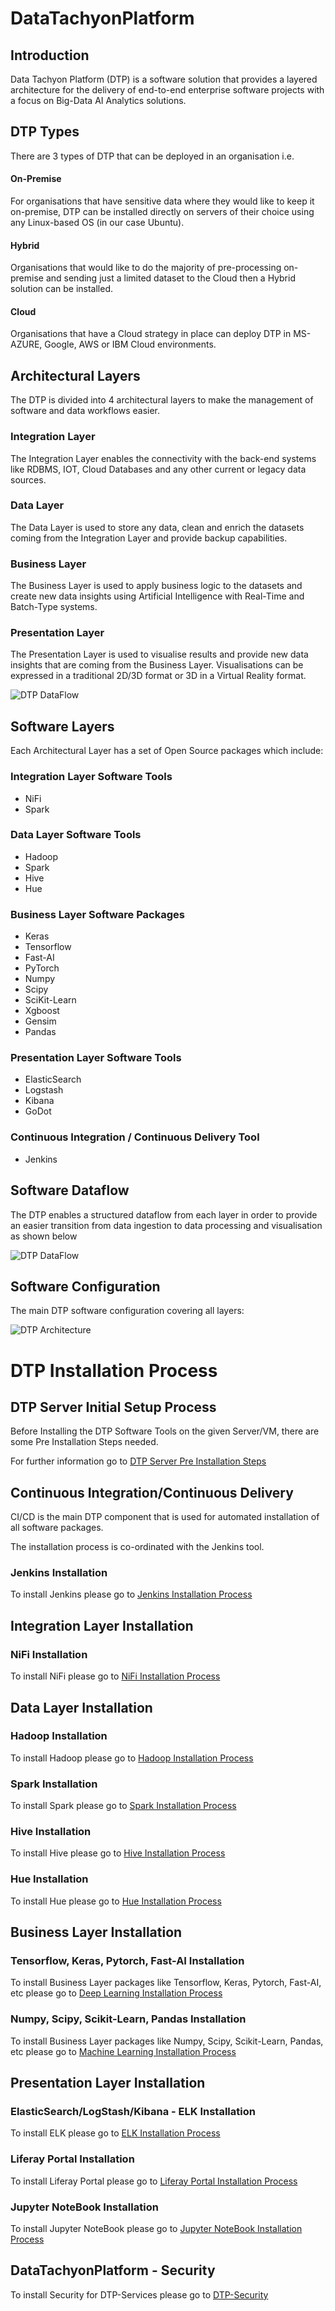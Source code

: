 # DataTachyonPlatform

## Introduction

Data Tachyon Platform (DTP) is a software solution that provides a layered architecture for the delivery of end-to-end enterprise software projects with a focus on Big-Data AI Analytics solutions.

## DTP Types

There are 3 types of DTP that can be deployed in an organisation i.e.

#### On-Premise

For organisations that have sensitive data where they would like to keep it on-premise, DTP can be installed directly on servers of their choice using any Linux-based OS (in our case Ubuntu).

#### Hybrid

Organisations that would like to do the majority of pre-processing on-premise and sending just a limited dataset to the Cloud then a Hybrid solution can be installed.

#### Cloud

Organisations that have a Cloud strategy in place can deploy DTP in MS-AZURE, Google, AWS or IBM Cloud environments.


## Architectural Layers

The DTP is divided into 4 architectural layers to make the management of software and data workflows easier.

### Integration Layer

The Integration Layer enables the connectivity with the back-end systems like RDBMS, IOT, Cloud Databases and any other current or legacy data sources.

### Data Layer

The Data Layer is used to store any data, clean and enrich the datasets coming from the Integration Layer and provide backup capabilities.

### Business Layer

The Business Layer is used to apply business logic to the datasets and create new data insights using Artificial Intelligence with Real-Time and Batch-Type systems.

### Presentation Layer

The Presentation Layer is used to visualise results and provide new data insights that are coming from the Business Layer.
Visualisations can be expressed in a traditional 2D/3D format or 3D in a Virtual Reality format.

![DTP DataFlow](https://github.com/dragomirdev/DataTachyonPlatform/blob/dev/documentation/dtp/DTP1.4.png)

## Software Layers

Each Architectural Layer has a set of Open Source packages which include:

### Integration Layer Software Tools

* NiFi
* Spark

### Data Layer Software Tools

* Hadoop
* Spark
* Hive
* Hue

### Business Layer Software Packages

* Keras
* Tensorflow
* Fast-AI
* PyTorch
* Numpy
* Scipy
* SciKit-Learn
* Xgboost
* Gensim
* Pandas

### Presentation Layer Software Tools

* ElasticSearch
* Logstash
* Kibana
* GoDot

### Continuous Integration / Continuous Delivery Tool

* Jenkins

## Software Dataflow

The DTP enables a structured dataflow from each layer in order to provide an easier transition from data ingestion to data processing and visualisation as shown below

![DTP DataFlow](https://github.com/dragomirdev/DataTachyonPlatform/blob/dev/documentation/dtp/DTP-1.3-DataFlow.png)

## Software Configuration

The main DTP software configuration covering all layers:

![DTP Architecture](https://github.com/dragomirdev/DataTachyonPlatform/blob/dev/documentation/dtp/DTP-1.3-Tools-Architecture.jpg)

# DTP Installation Process 

## DTP Server Initial Setup Process

Before Installing the DTP Software Tools on the given Server/VM, there are some Pre Installation Steps needed.

For further information go to [DTP Server Pre Installation Steps](/common/Readme.md)

## Continuous Integration/Continuous Delivery

CI/CD is the main DTP component that is used for automated installation of all software packages.

The installation process is co-ordinated with the Jenkins tool.

### Jenkins Installation

To install Jenkins please go to [Jenkins Installation Process](/cicd/README.md)

## Integration Layer Installation

### NiFi Installation

To install NiFi please go to [NiFi Installation Process](/integrationlayer/README.md)

## Data Layer Installation

### Hadoop Installation

To install Hadoop please go to [Hadoop Installation Process](/datalayer/hadoop/README.md)

### Spark Installation

To install Spark please go to [Spark Installation Process](/datalayer/spark/README.md)

### Hive Installation

To install Hive please go to [Hive Installation Process](/datalayer/hive/README.md)

### Hue Installation

To install Hue please go to [Hue Installation Process](/presentationlayer/README.md)

## Business Layer Installation

### Tensorflow, Keras, Pytorch, Fast-AI Installation

To install Business Layer packages like Tensorflow, Keras, Pytorch, Fast-AI, etc please go to [Deep Learning Installation Process](/businesslayer/README.md)

### Numpy, Scipy, Scikit-Learn, Pandas Installation

To install Business Layer packages like Numpy, Scipy, Scikit-Learn, Pandas, etc please go to [Machine Learning Installation Process](/businesslayer/README.md)

## Presentation Layer Installation

### ElasticSearch/LogStash/Kibana - ELK Installation

To install ELK please go to [ELK Installation Process](/presentationlayer/README.md)

### Liferay Portal Installation

To install Liferay Portal please go to [Liferay Portal Installation Process](/presentationlayer/README.md)

### Jupyter NoteBook Installation

To install Jupyter NoteBook please go to [Jupyter NoteBook Installation Process](/presentationlayer/README.md)

## DataTachyonPlatform - Security

To install Security for DTP-Services please go to [DTP-Security](/common/security/README.md)




